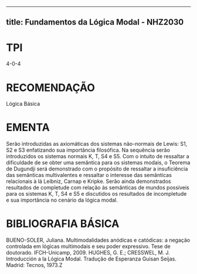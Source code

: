 
---
title: Fundamentos da Lógica Modal - NHZ2030 
---

# TPI

4-0-4

# RECOMENDAÇÃO

Lógica Básica

# EMENTA

Serão introduzidas as axiomáticas dos sistemas não-normais de Lewis: S1, S2 e S3 enfatizando sua importância filosófica. Na sequência serão introduzidos os sistemas normais K, T, S4 e S5. Com o intuito de ressaltar a dificuldade de se obter uma semântica para os sistemas modais, o Teorema de Dugundji será demonstrado com o propósito de ressaltar a insuficiência das semânticas multivalentes e ressaltar o interesse das semânticas relacionais à lá Leibniz, Carnap e Kripke. Serão ainda demonstrados resultados de completude com relação às semânticas de mundos possíveis para os sistemas K, T, S4 e S5 e discutidos os resultados de incompletude e sua importância no cenário da lógica modal.

# BIBLIOGRAFIA BÁSICA

BUENO-SOLER, Juliana. Multimodalidades anódicas e catódicas: a negação controlada em lógicas multimodais e seu poder expressivo. Tese de doutorado. IFCH-Unicamp, 2009.
HUGHES, G. E.; CRESSWEL, M. J. Introducción a la Lógica Modal. Tradução de Esperanza Guisan Seijas. Madrid: Tecnos, 1973.Z
        